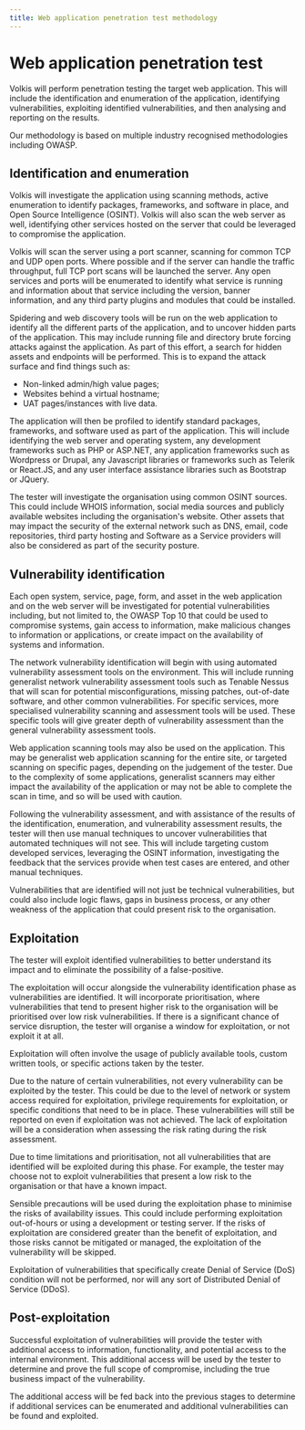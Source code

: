 ```yaml
---
title: Web application penetration test methodology
---
```


# Web application penetration test

Volkis will perform penetration testing the target web application. This will include the identification and enumeration of the application, identifying vulnerabilities, exploiting identified vulnerabilities, and then analysing and reporting on the results.

Our methodology is based on multiple industry recognised methodologies including OWASP.

## Identification and enumeration

Volkis will investigate the application using scanning methods, active enumeration to identify packages, frameworks, and software in place, and Open Source Intelligence (OSINT). Volkis will also scan the web server as well, identifying other services hosted on the server that could be leveraged to compromise the application.

Volkis will scan the server using a port scanner, scanning for common TCP and UDP open ports. Where possible and if the server can handle the traffic throughput, full TCP port scans will be launched the server. Any open services and ports will be enumerated to identify what service is running and information about that service including the version, banner information, and any third party plugins and modules that could be installed.

Spidering and web discovery tools will be run on the web application to identify all the different parts of the application, and to uncover hidden parts of the application. This may include running file and directory brute forcing attacks against the application. As part of this effort, a search for hidden assets and endpoints will be performed. This is to expand the attack surface and find things such as:

- Non-linked admin/high value pages;
- Websites behind a virtual hostname;
- UAT pages/instances with live data.

The application will then be profiled to identify standard packages, frameworks, and software used as part of the application. This will include identifying the web server and operating system, any development frameworks such as PHP or ASP.NET, any application frameworks such as Wordpress or Drupal, any Javascript libraries or frameworks such as Telerik or React.JS, and any user interface assistance libraries such as Bootstrap or JQuery.

The tester will investigate the organisation using common OSINT sources. This could include WHOIS information, social media sources and publicly available websites including the organisation's website. Other assets that may impact the security of the external network such as DNS, email, code repositories, third party hosting and Software as a Service providers will also be considered as part of the security posture.

## Vulnerability identification

Each open system, service, page, form, and asset in the web application and on the web server will be investigated for potential vulnerabilities including, but not limited to, the OWASP Top 10 that could be used to compromise systems, gain access to information, make malicious changes to information or applications, or create impact on the availability of systems and information.

The network vulnerability identification will begin with using automated vulnerability assessment tools on the environment. This will include running generalist network vulnerability assessment tools such as Tenable Nessus that will scan for potential misconfigurations, missing patches, out-of-date software, and other common vulnerabilities. For specific services, more specialised vulnerability scanning and assessment tools will be used. These specific tools will give greater depth of vulnerability assessment than the general vulnerability assessment tools.

Web application scanning tools may also be used on the application. This may be generalist web application scanning for the entire site, or targeted scanning on specific pages, depending on the judgement of the tester. Due to the complexity of some applications, generalist scanners may either impact the availability of the application or may not be able to complete the scan in time, and so will be used with caution.

Following the vulnerability assessment, and with assistance of the results of the identification, enumeration, and vulnerability assessment results, the tester will then use manual techniques to uncover vulnerabilities that automated techniques will not see. This will include targeting custom developed services, leveraging the OSINT information, investigating the feedback that the services provide when test cases are entered, and other manual techniques.

Vulnerabilities that are identified will not just be technical vulnerabilities, but could also include logic flaws, gaps in business process, or any other weakness of the application that could present risk to the organisation.

## Exploitation

The tester will exploit identified vulnerabilities to better understand its impact and to eliminate the possibility of a false-positive.

The exploitation will occur alongside the vulnerability identification phase as vulnerabilities are identified. It will incorporate prioritisation, where vulnerabilities that tend to present higher risk to the organisation will be prioritised over low risk vulnerabilities. If there is a significant chance of service disruption, the tester will organise a window for exploitation, or not exploit it at all.

Exploitation will often involve the usage of publicly available tools, custom written tools, or specific actions taken by the tester.

Due to the nature of certain vulnerabilities, not every vulnerability can be exploited by the tester. This could be due to the level of network or system access required for exploitation, privilege requirements for exploitation, or specific conditions that need to be in place. These vulnerabilities will still be reported on even if exploitation was not achieved. The lack of exploitation will be a consideration when assessing the risk rating during the risk assessment.

Due to time limitations and prioritisation, not all vulnerabilities that are identified will be exploited during this phase. For example, the tester may choose not to exploit vulnerabilities that present a low risk to the organisation or that have a known impact.

Sensible precautions will be used during the exploitation phase to minimise the risks of availability issues. This could include performing exploitation out-of-hours or using a development or testing server. If the risks of exploitation are considered greater than the benefit of exploitation, and those risks cannot be mitigated or managed, the exploitation of the vulnerability will be skipped.

Exploitation of vulnerabilities that specifically create Denial of Service (DoS) condition will not be performed, nor will any sort of Distributed Denial of Service (DDoS).

## Post-exploitation

Successful exploitation of vulnerabilities will provide the tester with additional access to information, functionality, and potential access to the internal environment. This additional access will be used by the tester to determine and prove the full scope of compromise, including the true business impact of the vulnerability.

The additional access will be fed back into the previous stages to determine if additional services can be enumerated and additional vulnerabilities can be found and exploited.
